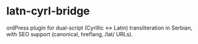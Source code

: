 # latn-cyrl-bridge
ordPress plugin for dual-script (Cyrillic ↔ Latin) transliteration in Serbian, with SEO support (canonical, hreflang, /lat/ URLs).
